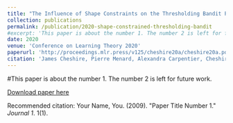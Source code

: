 ```yaml
---
title: "The Influence of Shape Constraints on the Thresholding Bandit Problem"
collection: publications
permalink: /publication/2020-shape-constrained-thresholding-bandit
#excerpt: 'This paper is about the number 1. The number 2 is left for future work.'
date: 2020
venue: 'Conference on Learning Theory 2020'
paperurl: 'http://proceedings.mlr.press/v125/cheshire20a/cheshire20a.pdf'
citation: 'James Cheshire, Pierre Menard, Alexandra Carpentier, Cheshire Et al. (2020). &quot;Paper Title Number 1.&quot; <i>Journal 1</i>. 1(1).'
---
```

#This paper is about the number 1. The number 2 is left for future work.

[Download paper here](http://proceedings.mlr.press/v125/cheshire20a/cheshire20a.pdf)

Recommended citation: Your Name, You. (2009). "Paper Title Number 1." <i>Journal 1</i>. 1(1).
